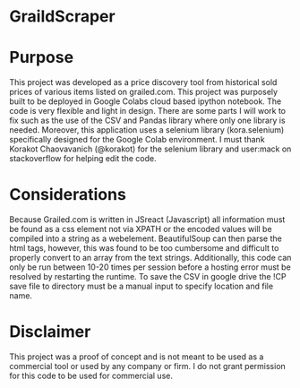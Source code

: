 # GraildScraper
# Purpose
This project was developed as a price discovery tool from historical sold prices of various items listed on grailed.com. This project was purposely built to be deployed in Google Colabs cloud based ipython notebook. The code is very flexible and light in design. There are some parts I will work to fix such as the use of the CSV and Pandas library where only one library is needed. Moreover, this application uses a selenium library (kora.selenium) specifically designed for the Google Colab environment. I must thank Korakot Chaovavanich (@korakot) for the selenium library and user:mack on stackoverflow for helping edit the code. 
# Considerations 
Because Grailed.com is written in JSreact (Javascript) all information must be found as a css element not via XPATH or the encoded values will be compiled into a string as a webelement. BeautifulSoup can then parse the html tags, however, this was found to be too cumbersome and difficult to properly convert to an array from the text strings. Additionally, this code can only be run between 10-20 times per session before a hosting error must be resolved by restarting the runtime. To save the CSV in google drive the !CP save file to directory must be a manual input to specify location and file name. 
# Disclaimer 
This project was a proof of concept and is not meant to be used as a commercial tool or used by any company or firm. I do not grant permission for this code to be used for commercial use. 

